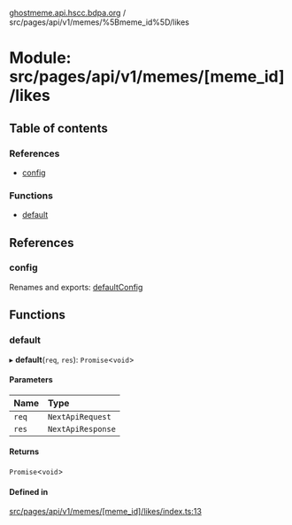 [ghostmeme.api.hscc.bdpa.org](../README.md) / src/pages/api/v1/memes/%5Bmeme_id%5D/likes

# Module: src/pages/api/v1/memes/[meme\_id]/likes

## Table of contents

### References

- [config](src_pages_api_v1_memes__meme_id__likes.md#config)

### Functions

- [default](src_pages_api_v1_memes__meme_id__likes.md#default)

## References

### config

Renames and exports: [defaultConfig](src_backend_middleware.md#defaultconfig)

## Functions

### default

▸ **default**(`req`, `res`): `Promise`<`void`\>

#### Parameters

| Name | Type |
| :------ | :------ |
| `req` | `NextApiRequest` |
| `res` | `NextApiResponse` |

#### Returns

`Promise`<`void`\>

#### Defined in

[src/pages/api/v1/memes/[meme_id]/likes/index.ts:13](https://github.com/nhscc/ghostmeme.api.hscc.bdpa.org/blob/b50e614/src/pages/api/v1/memes/[meme_id]/likes/index.ts#L13)
